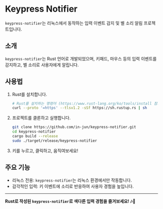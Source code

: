 # Keypress Notifier

`keypress-notifier`는 리눅스에서 동작하는 입력 이벤트 감지 및 벨 소리 알림 프로젝트입니다.

## 소개

`keypress-notifier`는 Rust 언어로 개발되었으며, 키패드, 마우스 등의 입력 이벤트를 감지하고, 벨 소리로 사용자에게 알립니다.

## 사용법

1. Rust를 설치합니다.

    ```bash
    # Rust를 설치하는 명령어 (https://www.rust-lang.org/ko/tools/install 참고)
    curl --proto '=https' --tlsv1.2 -sSf https://sh.rustup.rs | sh
    ```

2. 프로젝트를 클론하고 실행합니다.

    ```bash
    git clone https://github.com/in-jun/keypress-notifier.git
    cd keypress-notifier
    cargo build --release
    sudo ./target/release/keypress-notifier
    ```

3. 키를 누르고, 클릭하고, 움직여보세요!

## 주요 기능

-   리눅스 전용: `keypress-notifier`는 리눅스 환경에서만 작동합니다.
-   감각적인 입력: 키 이벤트에 소리로 반응하여 사용자 경험을 높입니다.

---

**Rust로 작성된 `keypress-notifier`로 색다른 입력 경험을 즐겨보세요! 🎶🐧**
